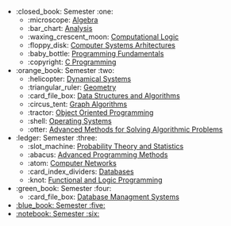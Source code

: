 <ul>
  <li>:closed_book: Semester :one:
    <ul>
        <li>
            :microscope: <a href="semester1/algebra">Algebra</a>
        </li>
        <li>
            :bar_chart: <a href="semester1/analysis">Analysis</a>
        </li>
        <li>
            :waxing_crescent_moon: <a href="semester1/computational-logic">Computational Logic</a>
        </li>
        <li>
            :floppy_disk: <a href="semester1/computer-systems-architecture">Computer Systems Arhitectures</a>
        </li>
        <li>
            :baby_bottle: <a href="semester1/programming-fundamentals">Programming Fundamentals</a>
        </li>
        <li>
            :copyright: <a href="semester1/c-programming">C Programming</a>
        </li>
    </ul>
  </li>
  <li>:orange_book: Semester :two:
    <ul>
        <li>
            :helicopter: <a href="semester2/dynamical-systems">Dynamical Systems</a>
        </li>
        <li>
            :triangular_ruler: <a href="semester2/geometry">Geometry</a>
        </li>
        <li>
            :card_file_box: <a href="semester2/data-structures-and-algorithms">Data Structures and Algorithms</a>
        </li>
        <li>
            :circus_tent: <a href="semester2/graph-algorithms">Graph Algorithms</a>
        </li>
        <li>
            :tractor: <a href="semester2/object-oriented-programming">Object Oriented Programming</a>
        </li>
        <li>
            :shell: <a href="semester2/operating-systems">Operating Systems</a>
        </li>
        <li>
            :otter: <a href="semester2/advanced-methods-for-solving-algorithmic-problems">Advanced Methods for Solving Algorithmic Problems</a>
        </li>
    </ul>
  </li>
  <li>:ledger: Semester :three:
    <ul>
        <li>
            :slot_machine: <a href="">Probability Theory and Statistics</a>
        </li>
        <li>
            :abacus: <a href="">Advanced Programming Methods</a>
        </li>
        <li>
            :atom: <a href="">Computer Networks</a>
        </li>
        <li>
            :card_index_dividers: <a href="">Databases</a>
        </li>
        <li>
            :knot: <a href="">Functional and Logic Programming</a>
        </li>
    </ul>
  </li>
  <li>:green_book: Semester :four:
    <ul>
        <li>
            :card_file_box: <a href="">Database Managment Systems
        </li>
    </ul>
  </li>
  <li>:blue_book: Semester :five:
  </li>
  <li>:notebook: Semester :six:
  </li>
</ul>